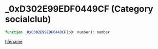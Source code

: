 # _0xD302E99EDF0449CF (Category socialclub)

```js
function _0xD302E99EDF0449CF(p0: number): number
```

[filename](_0xD302E99EDF0449CF_m.md ':include')